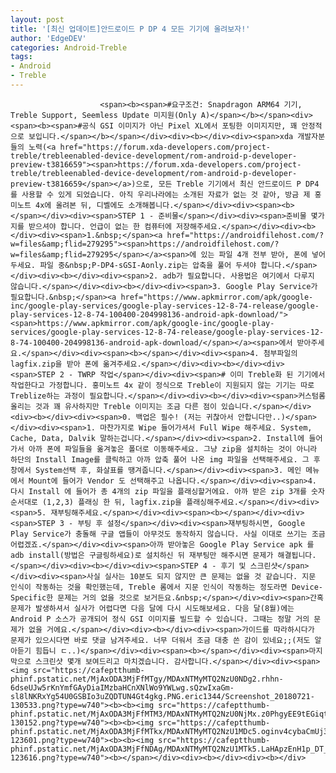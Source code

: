 ```yaml
---
layout: post
title: '[최신 업데이트]안드로이드 P DP 4 모든 기기에 올려보자!'
author: 'EdgeDEV'
categories: Android-Treble
tags:
- Android
- Treble
---
```



<script> location.href='https://cafe.naver.com/develoid/811800' ; </script>


















						<span><b><span>#요구조건: Snapdragon ARM64 기기, Treble Support, Seemless Update 미지원(Only A)</span></b></span><div><span><b><span>#공식 GSI 이미지가 아닌 Pixel XL에서 포팅한 이미지지만, 꽤 안정적으로 보입니다.</span></b></span></div><div><b></div><div><span>xda 개발자분들의 노력(<a href="https://forum.xda-developers.com/project-treble/trebleenabled-device-development/rom-android-p-developer-preview-t3816659"><span>https://forum.xda-developers.com/project-treble/trebleenabled-device-development/rom-android-p-developer-preview-t3816659</span></a>)으로, 모든 Treble 기기에서 최신 안드로이드 P DP4 를 사용할 수 있게 되었습니다. 아직 우리나라에는 소개된 자료가 없는 것 같아, 방금 제 홍미노트 4x에 올려본 뒤, 디벨에도 소개해봅니다.</span></div><div><span><b></span></div><div><span>STEP 1 - 준비물</span></div><div><span>준비물 몇가지를 받으셔야 합니다. 언급이 없는 한 컴퓨터에 저장해주세요.</span></div><div><b></div><div><span>1.&nbsp;</span><a href="https://androidfilehost.com/?w=files&amp;flid=279295"><span>https://androidfilehost.com/?w=files&amp;flid=279295</span></a><span>에 있는 파일 4개 전부 받아, 폰에 넣어두세요. 파일 중&nbsp;P-DP4-sGSI-Aonly.zip는 압축을 풀어 두셔야 합니다.</span></div><div><b></div><div><span>2. adb가 필요합니다. 사용법은 여기에서 다루지 않습니다.</span></div><div><b></div><div><span>3. Google Play Service가 필요합니다.&nbsp;</span><a href="https://www.apkmirror.com/apk/google-inc/google-play-services/google-play-services-12-8-74-release/google-play-services-12-8-74-100400-204998136-android-apk-download/"><span>https://www.apkmirror.com/apk/google-inc/google-play-services/google-play-services-12-8-74-release/google-play-services-12-8-74-100400-204998136-android-apk-download/</span></a><span>에서 받아주세요.</span></div><div><span><b></span></div><div><span>4. 첨부파일의 lagfix.zip을 받아 폰에 옮겨주세요.</span></div><div><b></div><div><span>STEP 2 - TWRP 작업</span></div><div><span># 이미 Treble화 된 기기에서 작업한다고 가정합니다. 홍미노트 4x 같이 정식으로 Treble이 지원되지 않는 기기는 따로 Treblize하는 과정이 필요합니다.</span></div><div><b></div><div><span>커스텀롬 올리는 것과 꽤 유사하지만 Treble 이미지는 조금 다른 점이 있습니다.</span></div><div><b></div><div><span>0. 백업은 필수! (저는 귀찮아서 안합니다만..)</span></div><div><span>1. 마찬가지로 Wipe 들어가셔서 Full Wipe 해주세요. System, Cache, Data, Dalvik 말하는겁니다.</span></div><div><span>2. Install에 들어가서 아까 폰에 파일들을 옮겨놓은 폴더로 이동해주세요. 그냥 zip을 설치하는 것이 아니라 하단의 Install Image를 클릭하고 아까 압축 풀어 나온 img 파일을 선택해주세요. 그 후 창에서 System선택 후, 화살표를 땡겨줍니다.</span></div><div><span>3. 메인 메뉴에서 Mount에 들어가 Vendor 도 선택해주고 나옵니다.</span></div><div><span>4. 다시 Install 에 들어가 총 4개의 zip 파일을 플래싱할거에요. 아까 받은 zip 3개를 숫자 순서대로 (1,2,3) 플래싱 한 뒤, lagfix.zip을 플래싱해주세요.</span></div><div><span>5. 재부팅해주세요.</span></div><div><span><b></span></div><div><span>STEP 3 - 부팅 후 설정</span></div><div><span>재부팅하시면, Google Play Service가 충돌해 구글 앱들이 아무것도 동작하지 않습니다. 사실 이대로 쓰기는 조금 어렵겠죠.</span></div><div><span>아까 받아놓은 Google Play Service apk 를 adb install(방법은 구글링하세요)로 설치하신 뒤 재부팅만 해주시면 문제가 해결됩니다.</span></div><div><b></div><div><span>STEP 4 - 후기 및 스크린샷</span></div><div><span>사실 실사는 10분도 되지 않지만 큰 문제는 없을 것 같습니다. 지문 인식이 작동하는 것을 확인했는데, Treble 롬에서 지문 인식이 작동하는 정도라면 Device-Specific한 문제는 거의 없을 것으로 보거든요.&nbsp;</span></div><div><span>간혹 문제가 발생하셔서 실사가 어렵다면 다음 달에 다시 시도해보세요. 다음 달(8월)에는 Android P 소스가 공개되어 정식 GSI 이미지를 빌드할 수 있습니다. 그때는 정말 거의 문제가 없을 거에요.</span></div><div><b></div><div><span>가이드를 따라하시다가 문제가 있으시다면 바로 댓글 남겨주세요. 너무 더워서 조금 대충 쓴 감이 있네요;;(저도 알아듣기 힘듭니 ㄷ..)</span></div><div><span><b></span></div><div><span>마지막으로 스크린샷 몇개 보여드리고 마치겠습니다. 감사합니다.</span></div><div><span><img src="https://cafeptthumb-phinf.pstatic.net/MjAxODA3MjFfMTgy/MDAxNTMyMTQ2NzU0NDg2.rhhn-6dseUJw5rKnYmfGAyDiaIMzbaHCnXNlWo9YWLwg.sQzwIxaGm-sl8lNKRxYg54U0GSBIo3uZQDTUN4Gt4gkg.PNG.eric1344/Screenshot_20180721-130533.png?type=w740"><b><b><img src="https://cafeptthumb-phinf.pstatic.net/MjAxODA3MjFfMTM3/MDAxNTMyMTQ2NzU0NjMx.z0PhgyEE9tEGiqtEc0bKf4DH_MUR3mA4LNG1jhQd0log.ja1RdhiS1GgoTH0XjSGE8ZrAYCPVR828zbhDpkIHBuYg.PNG.eric1344/Screenshot_20180721-130152.png?type=w740"><b><b><img src="https://cafeptthumb-phinf.pstatic.net/MjAxODA3MjFfMTkx/MDAxNTMyMTQ2NzU1MDc5.oginv4cybaCmUj3S9U3piLp4sBubJRH7xt_nc8BtwaAg.s8ArypTWrwTtZnROeAxS8Zn0ColhwmFuEQ_MbCBQBuUg.PNG.eric1344/Screenshot_20180721-123601.png?type=w740"><b><b><img src="https://cafeptthumb-phinf.pstatic.net/MjAxODA3MjFfNDAg/MDAxNTMyMTQ2NzU1MTk5.LaHApzEnH1p_DT_1G6XMlwNJkbr5Ab9syLFfLtYRFTYg.Kv1L5amMBjthzpvUJOtgdHXYUfLKbvGQ9CX2h3tRuz8g.PNG.eric1344/Screenshot_20180721-123616.png?type=w740"><b></span></div><div><b></div><div><b></div>

